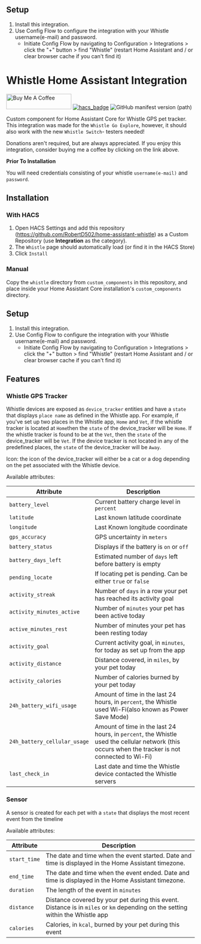 ## Setup
1. Install this integration.
2. Use Config Flow to configure the integration with your Whistle username(e-mail) and password.
    * Initiate Config Flow by navigating to Configuration > Integrations > click the "+" button > find "Whistle" (restart Home Assistant and / or clear browser cache if you can't find it)

# Whistle Home Assistant Integration
<a href="https://www.buymeacoffee.com/RobertD502" target="_blank"><img src="https://cdn.buymeacoffee.com/buttons/default-orange.png" alt="Buy Me A Coffee" height="41" width="174"></a>
[![hacs_badge](https://img.shields.io/badge/HACS-Custom-orange.svg)](https://github.com/custom-components/hacs) ![GitHub manifest version (path)](https://img.shields.io/github/manifest-json/v/RobertD502/home-assistant-whistle?filename=custom_components%2Fwhistle%2Fmanifest.json)

Custom component for Home Assistant Core for Whistle GPS pet tracker. This integration was made for the `Whistle Go Explore`, however, it should also work with the new `Whistle Switch`- testers needed!

Donations aren't required, but are always appreciated. If you enjoy this integration, consider buying me a coffee by clicking on the link above.

**Prior To Installation**

You will need credentials consisting of your whistle `username(e-mail)` and `password`.

## Installation

### With HACS
1. Open HACS Settings and add this repository (https://github.com/RobertD502/home-assistant-whistle)
as a Custom Repository (use **Integration** as the category).
2. The `Whistle` page should automatically load (or find it in the HACS Store)
3. Click `Install`

### Manual
Copy the `whistle` directory from `custom_components` in this repository,
and place inside your Home Assistant Core installation's `custom_components` directory.


## Setup
1. Install this integration.
2. Use Config Flow to configure the integration with your Whistle username(e-mail) and password.
    * Initiate Config Flow by navigating to Configuration > Integrations > click the "+" button > find "Whistle" (restart Home Assistant and / or clear browser cache if you can't find it)

## Features

### Whistle GPS Tracker
Whistle devices are exposed as `device_tracker` entities and have a `state` that displays `place name` as defined in the Whistle app. For example, if you've set up two places in the Whistle app, `Home` and `Vet`, if the whistle tracker is located at `Home`then the `state` of the device_tracker will be `Home`. If the whistle tracker is found to be at the `Vet`, then the `state` of the device_tracker will be `Vet`. If the device tracker is not located in any of the predefined places, the `state` of the device_tracker will be `Away`.  

Icon: the icon of the device_tracker will either be a cat or a dog depending on the pet associated with the Whistle device.

Available attributes:

| Attribute | Description |
| --- | --- |
| `battery_level` | Current battery charge level in `percent` |
| `latitude` | Last known latitude coordinate |
| `longitude` | Last Known longitude coordinate |
| `gps_accuracy` | GPS uncertainty in `meters` |
| `battery_status` | Displays if the battery is `on` or `off` |
| `battery_days_left` | Estimated number of `days` left before battery is empty |
| `pending_locate` | If locating pet is pending. Can be either `true` or `false` |
| `activity_streak` | Number of `days` in a row your pet has reached its activity goal |
| `activity_minutes_active` | Number of `minutes` your pet has been active today |
| `active_minutes_rest` | Number of minutes your pet has been resting today |
| `activity_goal` | Current activity goal, in `minutes`, for today as set up from the app |
| `activity_distance` | Distance covered, in `miles`, by your pet today |
| `activity_calories` | Number of calories burned by your pet today |
| `24h_battery_wifi_usage` | Amount of time in the last 24 hours, in `percent`, the Whistle used Wi-Fi(also known as Power Save Mode) |
| `24h_battery_cellular_usage` | Amount of time in the last 24 hours, in `percent`, the Whistle used the cellular network (this occurs when the tracker is not connected to Wi-Fi) |
| `last_check_in` | Last date and time the Whistle device contacted the Whistle servers |

### Sensor
A sensor is created for each pet with a `state` that displays the most recent event from the timeline

Available attributes:

| Attribute | Description |
| --- | --- |
| `start_time` | The date and time when the event started. Date and time is displayed in the Home Assistant timezone. |
| `end_time` | The date and time when the event ended. Date and time is displayed in the Home Assistant timezone. |
| `duration` | The length of the event in `minutes` |
| `distance` | Distance covered by your pet during this event. Distance is in `miles` or `km` depending on the setting within the Whistle app |
| `calories` | Calories, in `kcal`, burned by your pet during this event
